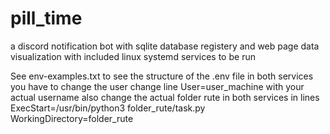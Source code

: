 # pill_time
a discord notification bot with sqlite database registery and web page data visualization with included linux systemd services to be run  

See env-examples.txt to see the structure of the .env file 
in both services you have to change the user 
change line 
User=user_machine
with your actual username
also change the actual folder rute in both services in lines
ExecStart=/usr/bin/python3 folder_rute/task.py
WorkingDirectory=folder_rute